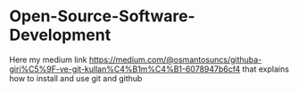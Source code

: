 # Open-Source-Software-Development

Here my medium link https://medium.com/@osmantosuncs/githuba-giri%C5%9F-ve-git-kullan%C4%B1m%C4%B1-6078947b6cf4 that explains how to install and use git and github

